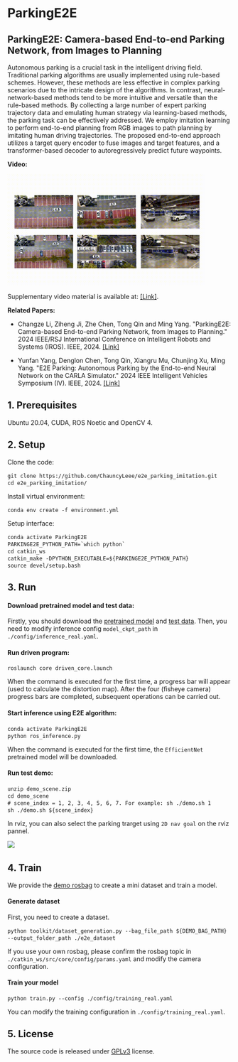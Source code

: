 # ParkingE2E

## ParkingE2E: Camera-based End-to-end Parking Network, from Images to Planning
Autonomous parking is a crucial task in the intelligent driving field.
Traditional parking algorithms are usually implemented using rule-based schemes.
However, these methods are less effective in complex parking scenarios due to the intricate design of the algorithms.
In contrast, neural-network-based methods tend to be more intuitive and versatile than the rule-based methods.
By collecting a large number of expert parking trajectory data and emulating human strategy via learning-based methods, the parking task can be effectively addressed.
We employ imitation learning to perform end-to-end planning from RGB images to path planning by imitating human driving trajectories.
The proposed end-to-end approach utilizes a target query encoder to fuse images and target features, and a transformer-based decoder to autoregressively predict future waypoints.

**Video:**

<img src="resource/video_show.gif" height="250">

Supplementary video material is available at: [\[Link\]](https://youtu.be/urOEHJH1TBQ).

**Related Papers:**

- Changze Li, Ziheng Ji, Zhe Chen, Tong Qin and Ming Yang. "ParkingE2E: Camera-based End-to-end Parking Network, from Images to Planning." 2024 IEEE/RSJ International Conference on Intelligent Robots and Systems (IROS). IEEE, 2024. [\[Link\]](https://arxiv.org/pdf/2408.02061)

- Yunfan Yang, Denglon Chen, Tong Qin, Xiangru Mu, Chunjing Xu, Ming Yang. "E2E Parking: Autonomous Parking by the End-to-end Neural Network on the CARLA Simulator." 2024 IEEE Intelligent Vehicles Symposium (IV). IEEE, 2024. [\[Link\]](https://ieeexplore.ieee.org/abstract/document/10588551)


## 1. Prerequisites
Ubuntu 20.04, CUDA, ROS Noetic and OpenCV 4.


## 2. Setup
Clone the code:
```Shell
git clone https://github.com/ChauncyLeee/e2e_parking_imitation.git
cd e2e_parking_imitation/
```

Install virtual environment:
```Shell
conda env create -f environment.yml
```

Setup interface:
```shell
conda activate ParkingE2E
PARKINGE2E_PYTHON_PATH=`which python`
cd catkin_ws
catkin_make -DPYTHON_EXECUTABLE=${PARKINGE2E_PYTHON_PATH}
source devel/setup.bash
```


## 3. Run

#### Download pretrained model and test data:
Firstly, you should download the [pretrained model](https://drive.google.com/file/d/1rZ4cmgXOUFgJDLFdnvAI6voU9ZkhsmYV/view?usp=drive_link) and [test data](https://drive.google.com/file/d/11kA-srYa6S30OqyCdyg3jGNZxBMsUHYC/view?usp=drive_link). Then, you need to modify inference config `model_ckpt_path` in `./config/inference_real.yaml`.

#### Run driven program:
```Shell
roslaunch core driven_core.launch
```

When the command is executed for the first time, a progress bar will appear (used to calculate the distortion map). After the four (fisheye camera) progress bars are completed, subsequent operations can be carried out.

#### Start inference using E2E algorithm:
```shell
conda activate ParkingE2E
python ros_inference.py
```
When the command is executed for the first time, the `EfficientNet` pretrained model will be downloaded.

#### Run test demo:
```shell
unzip demo_scene.zip
cd demo_scene
# scene_index = 1, 2, 3, 4, 5, 6, 7. For example: sh ./demo.sh 1
sh ./demo.sh ${scene_index}
```

In rviz, you can also select the parking trarget using `2D nav goal` on the rviz pannel.

<img src="resource/demo.gif" height="250">

## 4. Train
We provide the [demo rosbag](https://drive.google.com/file/d/1jIG1iRMeW9XXdWP7eEJKnZP1gC0xvG7o/view?usp=drive_link) to create a mini dataset and train a model.
#### Generate dataset
First, you need to create a dataset.
```
python toolkit/dataset_generation.py --bag_file_path ${DEMO_BAG_PATH} --output_folder_path ./e2e_dataset
```
If you use your own rosbag, please confirm the rosbag topic in `./catkin_ws/src/core/config/params.yaml` and modify the camera configuration.

#### Train your model
```Shell
python train.py --config ./config/training_real.yaml
```
You can modify the training configuration in `./config/training_real.yaml`.


## 5. License
The source code is released under [GPLv3](http://www.gnu.org/licenses/) license.